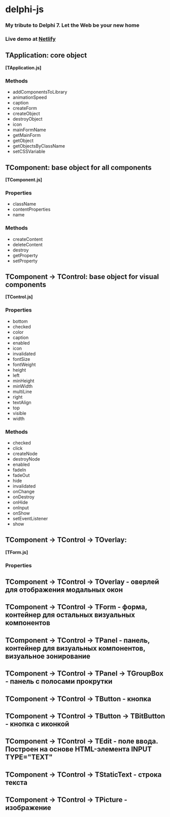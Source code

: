 # delphi-js

### My tribute to Delphi 7. Let the Web be your new home

### Live demo at [Netlify](https://delphi-js.netlify.com/)

## TApplication: core object

**[TApplication.js]**

### Methods

 * addComponentsToLibrary
 * animationSpeed
 * caption
 * createForm
 * createObject
 * destroyObject
 * icon 
 * mainFormName
 * getMainForm
 * getObject
 * getObjectsByClassName
 * setCSSVariable

## TComponent: base object for all components

**[TComponent.js]**

### Properties

 * className
 * contentProperties
 * name

### Methods

 * createContent
 * deleteContent
 * destroy
 * getProperty
 * setProperty
 
## TComponent &rarr; TControl: base object for visual components

**[TControl.js]**

### Properties  
 
 * bottom
 * checked
 * color
 * caption
 * enabled
 * icon
 * invalidated
 * fontSize
 * fontWeight
 * height
 * left
 * minHeight
 * minWidth
 * multiLine
 * right
 * textAlign
 * top
 * visible
 * width
 
### Methods

 * checked
 * click 
 * createNode
 * destroyNode
 * enabled
 * fadeIn
 * fadeOut
 * hide
 * invalidated 
 * onChange
 * onDestroy
 * onHide
 * onInput
 * onShow
 * setEventListener
 * show
 
## TComponent &rarr; TControl &rarr; TOverlay: 

**[TForm.js]**

### Properties  


## TComponent -> TControl -> TOverlay - оверлей для отображения модальных окон

## TComponent -> TControl -> TForm - форма, контейнер для остальных визуальных компонентов

## TComponent -> TControl -> TPanel - панель, контейнер для визуальных компонентов, визуальное зонирование

## TComponent -> TControl -> TPanel -> TGroupBox - панель с полосами прокрутки

## TComponent -> TControl -> TButton - кнопка

## TComponent -> TControl -> TButton -> TBitButton - кнопка c иконкой

## TComponent -> TControl -> TEdit - поле ввода. Построен на основе HTML-элемента INPUT TYPE="TEXT"

## TComponent -> TControl -> TStaticText - строка текста

## TComponent -> TControl -> TPicture - изображение
